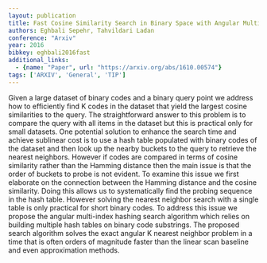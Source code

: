 ```yaml
---
layout: publication
title: Fast Cosine Similarity Search in Binary Space with Angular Multi-index Hashing
authors: Eghbali Sepehr, Tahvildari Ladan
conference: "Arxiv"
year: 2016
bibkey: eghbali2016fast
additional_links:
  - {name: "Paper", url: "https://arxiv.org/abs/1610.00574"}
tags: ['ARXIV', 'General', 'TIP']
---
```

Given a large dataset of binary codes and a binary query point we address how to efficiently find K codes in the dataset that yield the largest cosine similarities to the query. The straightforward answer to this problem is to compare the query with all items in the dataset but this is practical only for small datasets. One potential solution to enhance the search time and achieve sublinear cost is to use a hash table populated with binary codes of the dataset and then look up the nearby buckets to the query to retrieve the nearest neighbors. However if codes are compared in terms of cosine similarity rather than the Hamming distance then the main issue is that the order of buckets to probe is not evident. To examine this issue we first elaborate on the connection between the Hamming distance and the cosine similarity. Doing this allows us to systematically find the probing sequence in the hash table. However solving the nearest neighbor search with a single table is only practical for short binary codes. To address this issue we propose the angular multi-index hashing search algorithm which relies on building multiple hash tables on binary code substrings. The proposed search algorithm solves the exact angular K nearest neighbor problem in a time that is often orders of magnitude faster than the linear scan baseline and even approximation methods.
